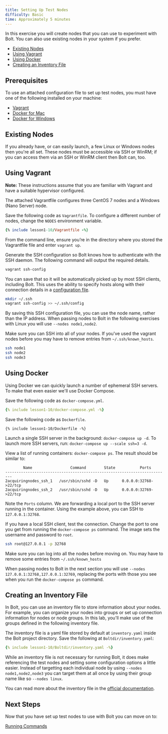 ```yaml
---
title: Setting Up Test Nodes
difficulty: Basic
time: Approximately 5 minutes
---
```


In this exercise you will create nodes that you can use to experiment with Bolt. You can also use existing nodes in your system if you prefer.

- [Existing Nodes](#existing-nodes)
- [Using Vagrant](#using-vagrant)
- [Using Docker](#using-docker)
- [Creating an Inventory File](#creating-an-inventory-file)

## Prerequisites
To use an attached configuration file to set up test nodes, you must have one of the following installed on your machine:

- [Vagrant](https://www.vagrantup.com/)
- [Docker for Mac](https://docs.docker.com/docker-for-mac/install/)
- [Docker for Windows](https://docs.docker.com/docker-for-windows/install/)

## Existing Nodes

If you already have, or can easily launch, a few Linux or Windows nodes then you're all set. These nodes must be accessible via SSH or WinRM; if you can  access them via an SSH or WinRM client then Bolt can, too.

## Using Vagrant
**Note:** These instructions assume that you are familiar with Vagrant and have a suitable hypervisor configured.

The attached Vagrantfile configures three CentOS 7 nodes and a Windows (Nano Server) node.

Save the following code as `Vagrantfile`. To configure a different number of nodes, change the `NODES` environment variable.

```ruby
{% include lesson1-10/Vagrantfile -%}
```

From the command line, ensure you’re in the directory where you stored the Vagrantfile file and enter `vagrant up`.

Generate the SSH configuration so Bolt knows how to authenticate with the SSH daemon. The following command will output the required details.

```bash
vagrant ssh-config
```

You can save that so it will be automatically picked up by most SSH clients, including Bolt. This uses the ability to specify hosts along with their connection details in a [configuration file](https://linux.die.net/man/5/ssh_config).

```bash
mkdir ~/.ssh
vagrant ssh-config >> ~/.ssh/config
```

By saving this SSH configuration file, you can use the node name, rather than the IP address. When passing nodes to Bolt in the following exercises with Linux you will use `--nodes node1,node2`.

Make sure you can SSH into all of your nodes. If you've used the vagrant nodes before you may have to remove entries from `~/.ssh/known_hosts`.

```bash
ssh node1
ssh node2
ssh node3
```

## Using Docker
Using Docker we can quickly launch a number of ephemeral SSH servers. To make that even easier we'll use Docker Compose.

Save the following code as `docker-compose.yml`.

```yaml
{% include lesson1-10/docker-compose.yml -%}
```

Save the following code as `Dockerfile`.

```docker
{% include lesson1-10/Dockerfile -%}
```

Launch a single SSH server in the background: `docker-compose up -d`. To launch more SSH servers, run:  `docker-compose up --scale ssh=3 -d`.

View a list of running containers: `docker-compose ps`. The result should be similar to:

```
        Name                 Command        State           Ports
-------------------------------------------------------------------------
2acquiringnodes_ssh_1   /usr/sbin/sshd -D   Up      0.0.0.0:32768->22/tcp
2acquiringnodes_ssh_2   /usr/sbin/sshd -D   Up      0.0.0.0:32769->22/tcp
```

Note the `Ports` column. We are forwarding a local port to the SSH server running in the container. Using the example above, you can SSH to `127.0.0.1:32768`.

If you have a local SSH client, test the connection. Change the port to one you get from running the `docker-compose ps` command. The image sets the username and password to `root`.

```bash
ssh root@127.0.0.1 -p 32768
```

Make sure you can log into all the nodes before moving on. You may have to remove some entries from `~/.ssh/known_hosts`

When passing nodes to Bolt in the next section you will use `--nodes 127.0.0.1:32768,127.0.0.1:32769`, replacing the ports with those you see when you run the `docker-compose ps` command.

## Creating an Inventory File

In Bolt, you can use an inventory file to store information about your nodes. For example, you can organize your nodes into groups or set up connection information for nodes or node groups. In this lab, you'll make use of the groups defined in the following inventory file.

The inventory file is a yaml file stored by default at `inventory.yaml` inside the Bolt project directory. Save the following at `Boltdir/inventory.yaml`:

```yaml
{% include lesson1-10/Boltdir/inventory.yaml -%}
```

While an inventory file is not necessary for running Bolt, it does make referencing the test nodes and setting some configuration options a little easier. Instead of targetting each individual node by using `--nodes node1,node2,node3` you can target them at all once by using their group name like so `--nodes linux`.

You can read more about the inventory file in the [official documentation](https://puppet.com/docs/bolt/latest/inventory_file.html).

## Next Steps

Now that you have set up test nodes to use with Bolt you can move on to:

[Running Commands](../03-running-commands)

